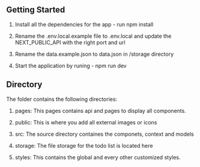 
## Getting Started
1. Install all the dependencies for the app - run npm install

2. Rename the .env.local.example file to .env.local and update the NEXT_PUBLIC_API with the right port and url

3. Rename the data.example.json to data.json in /storage directory

4. Start the application by runing - npm run dev


## Directory
The  folder contains the following directories:
1. pages: This pages contains api and pages to display all components.

2. public: This is where you add all external images or icons

3. src: The source directory containes the componets, context and models

4. storage: The file storage for the todo list is located here

5. styles: This contains the global and every other customized styles.




